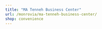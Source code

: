 ```yaml
---
title: "MA Tenneh Business Center"
url: /monrovia/ma-tenneh-business-center/
shop: convenience
---
```

